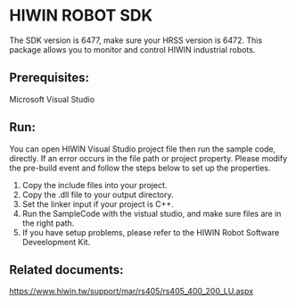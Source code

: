 
# HIWIN ROBOT SDK
The SDK version is 6477, make sure your HRSS version is 6472.
This package allows you to monitor and control HIWIN industrial robots.

## Prerequisites:

Microsoft Visual Studio

## Run:

You can open HIWIN Visual Studio project file then run the sample code, directly.
If an error occurs in the file path or project property.
Please modify the pre-build event and follow the steps below to set up the properties.

1. Copy the include files into your project.
2. Copy the .dll file to your output directory.
3. Set the linker input if your project is C++.
4. Run the SampleCode with the vistual studio, and make sure files are in the right path.
5. If you have setup problems, please refer to the HIWIN Robot Software Deveelopment Kit.

## Related documents:

https://www.hiwin.tw/support/mar/rs405/rs405_400_200_LU.aspx

